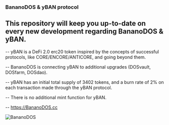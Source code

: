 ### BananoDOS & yBAN protocol

## This repository will keep you up-to-date on every new development regarding BananoDOS & yBAN.

-- yBAN is a DeFi 2.0 erc20 token inspired by the concepts of successful protocols, like CORE/ENCORE/ANTICORE, and going beyond them.

-- BananoDOS is connecting yBAN to additional upgrades (DOSvault, DOSfarm, DOSdao).

-- yBAN has an initial total supply of 3402 tokens, and a burn rate of 2% on each transaction made through the yBAN protocol.

-- There is no additional mint function for yBAN.

-- https://BananoDOS.cc

![BananoDOS](https://i.imgur.com/aUWUe5j.gif)
